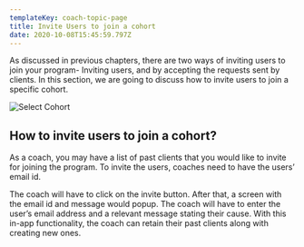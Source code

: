 ```yaml
---
templateKey: coach-topic-page
title: Invite Users to join a cohort
date: 2020-10-08T15:45:59.797Z
---
```

As discussed in previous chapters, there are two ways of inviting users to join your program- Inviting users, and by accepting the requests sent by clients. In this section, we are going to discuss how to invite users to join a specific cohort. 

![Select Cohort](/img/select-cohort-i.png "Select Cohort")



## How to invite users to join  a cohort?

As a coach, you may have a list of past clients that you would like to invite for joining the program. To invite the users, coaches need to have the users’ email id. 

The coach will have to click on the invite button. After that, a screen with the email id and message would popup. The coach will have to enter the user’s email address and a relevant message stating their cause. With this in-app functionality, the coach can retain their past clients along with creating new ones.
